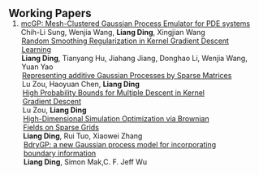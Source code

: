 <h2 id="publications" style="margin: 2px 0px -15px;">Working Papers</h2>

<div class="publications">
<ol class="bibliography">

<li>
<div class="pub-row">



  <div class="col-sm-9" style="position: relative;padding-right: 15px;padding-left: 1px;">
    <div class="title"><a href="https://arxiv.org/abs/2301.10387">mcGP: Mesh-Clustered Gaussian Process Emulator for PDE systems</a></div>
    <div class="author">Chih-Li Sung, Wenjia Wang, <strong>Liang Ding</strong>, Xingjian Wang</div>
    
  
<div class="col-sm-9" style="position: relative;padding-right: 15px;padding-left:1px;">
    <div class="title"><a href=" "> Random Smoothing Regularization in Kernel Gradient Descent Learning</a></div>
    <div class="author"><strong>Liang Ding</strong>, Tianyang Hu, Jiahang Jiang, Donghao Li, Wenjia Wang, Yuan Yao</div>
    
  
<div class="col-sm-9" style="position: relative;padding-right: 15px;padding-left:1px;">
    <div class="title"><a href="https://arxiv.org/abs/2305.00324"> Representing additive Gaussian Processes by Sparse Matrices</a></div>
    <div class="author">Lu Zou, Haoyuan Chen, <strong>Liang Ding</strong></div>

<div class="col-sm-9" style="position: relative;padding-right: 15px;padding-left:1px;">
    <div class="title"><a href=" "> High Probability Bounds for Multiple Descent in Kernel Gradient Descent</a></div>
    <div class="author">Lu Zou, <strong>Liang Ding</strong></div>


<div class="col-sm-9" style="position: relative;padding-right: 15px;padding-left:1px;">
    <div class="title"><a href="https://arxiv.org/abs/2107.08595">High-Dimensional Simulation Optimization via Brownian Fields on Sparse Grids</a></div>
    <div class="author"><strong>Liang Ding</strong>, Rui Tuo,  Xiaowei Zhang</div>
   


<div class="col-sm-9" style="position: relative;padding-right: 15px;padding-left:1px;">
    <div class="title"><a href="https://arxiv.org/abs/1908.08868">BdryGP: a new Gaussian process model for incorporating boundary information</a></div>
    <div class="author"><strong>Liang Ding</strong>, Simon Mak,C. F. Jeff Wu</div>

    



  </div>


  </div>
   </div>
</div>
  </div>
</div>
</div>
</li>
  
<br>

</ol>
</div>
